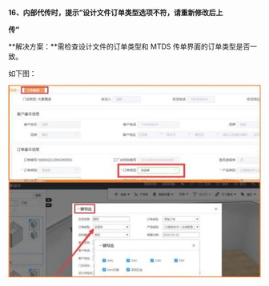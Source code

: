 <a name="bookmark83"></a>**16、内部代传时，提示”设计文件订单类型选项不符，请重新修改后上**

**传“**

**解决方案：**需检查设计文件的订单类型和 MTDS 传单界面的订单类型是否一致。

如下图：


![](Aspose.Words.f073ab4e-b9b0-4572-abf9-99142e4fa10e.015.jpeg)

